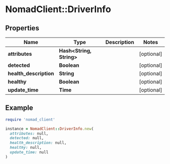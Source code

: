 # NomadClient::DriverInfo

## Properties

| Name | Type | Description | Notes |
| ---- | ---- | ----------- | ----- |
| **attributes** | **Hash&lt;String, String&gt;** |  | [optional] |
| **detected** | **Boolean** |  | [optional] |
| **health_description** | **String** |  | [optional] |
| **healthy** | **Boolean** |  | [optional] |
| **update_time** | **Time** |  | [optional] |

## Example

```ruby
require 'nomad_client'

instance = NomadClient::DriverInfo.new(
  attributes: null,
  detected: null,
  health_description: null,
  healthy: null,
  update_time: null
)
```

